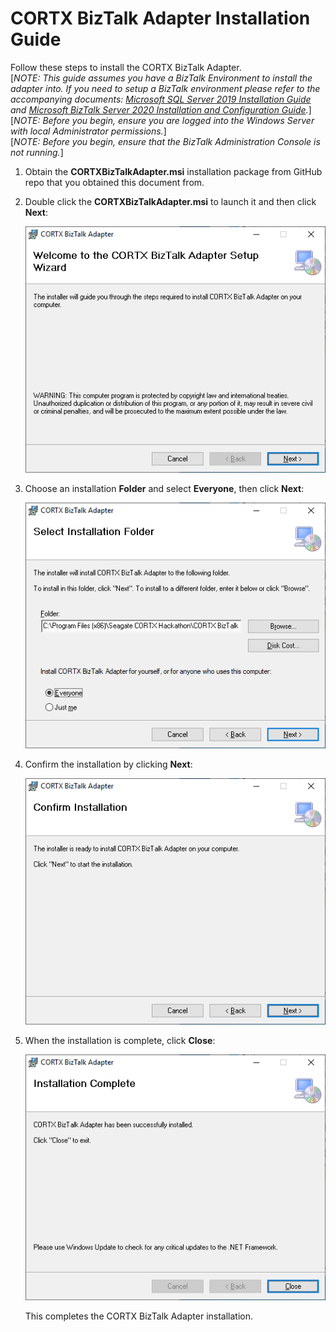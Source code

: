 # CORTX BizTalk Adapter Installation Guide  
Follow these steps to install the CORTX BizTalk Adapter.   
[*NOTE: This guide assumes you have a BizTalk Environment to install the adapter into. If you need to setup a BizTalk environment please refer to the accompanying documents:  [Microsoft SQL Server 2019 Installation Guide](./Microsoft%20SQL%20Server%202019%20Installation%20Guide.md) and [Microsoft BizTalk Server 2020 Installation and Configuration Guide](./Microsoft%BizTalk%Server%2020%Installation%and%Configuration%Guide.md).*]  
[*NOTE: Before you begin, ensure you are logged into the Windows Server with local Administrator permissions.*]  
[*NOTE: Before you begin, ensure that the BizTalk Administration Console is not running.*]  


1.  Obtain the **CORTXBizTalkAdapter.msi** installation package from GitHub repo
    that you obtained this document from.

2.  Double click the **CORTXBizTalkAdapter.msi** to launch it and then click
    **Next**:  
    
    ![](media/20d22e628f4f5a3fd75dc6aee963c8a1.png)

3.  Choose an installation **Folder** and select **Everyone**, then click
    **Next**:  
    
    ![](media/5c9433a1c57d235582bc80794d0a674c.png)

4.  Confirm the installation by clicking **Next**:  
    
    ![](media/426b11d8ebf5efcc869b1642a4e57b66.png)

5.  When the installation is complete, click **Close**:  
    
    ![](media/dad50d9c55dc05613f0317b591418505.png)  
    
    This completes the CORTX BizTalk Adapter installation.
